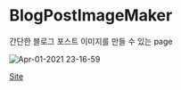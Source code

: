 # BlogPostImageMaker
간단한 블로그 포스트 이미지를 만들 수 있는 page

![Apr-01-2021 23-16-59](https://user-images.githubusercontent.com/8219812/113308421-1cc8a180-9341-11eb-8d20-e2a737cec123.gif)


[Site](https://jotasic.github.io/BlogPostImageMaker/)
